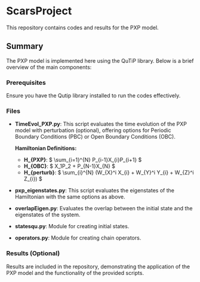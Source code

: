 # ScarsProject

This repository contains codes and results for the PXP model.

## Summary

The PXP model is implemented here using the QuTiP library. Below is a brief overview of the main components:

### Prerequisites

Ensure you have the Qutip library installed to run the codes effectively.

### Files

- **TimeEvol_PXP.py**: This script evaluates the time evolution of the PXP model with perturbation (optional), offering options for Periodic Boundary Conditions (PBC) or Open Boundary Conditions (OBC).
  
  **Hamiltonian Definitions:**
  - **H_{PXP}**: $ \sum_{i=1}^{N} P_{i-1}X_{i}P_{i+1} $
  - **H_{OBC}**: $ X_1P_2 + P_{N-1}X_{N} $
  - **H_{perturb}**: $ \sum_{i}^{N} (W_{X}^i X_{i} + W_{Y}^i Y_{i} + W_{Z}^i Z_{i}) $

- **pxp_eigenstates.py**: This script evaluates the eigenstates of the Hamiltonian with the same options as above.

- **overlapEigen.py**: Evaluates the overlap between the initial state and the eigenstates of the system.

- **statesqu.py**: Module for creating initial states.

- **operators.py**: Module for creating chain operators.

### Results (Optional)

Results are included in the repository, demonstrating the application of the PXP model and the functionality of the provided scripts.


